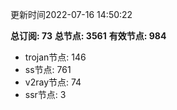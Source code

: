 更新时间2022-07-16 14:50:22

**总订阅: 73**
**总节点: 3561**
**有效节点: 984**
- trojan节点: 146
- ss节点: 761
- v2ray节点: 74
- ssr节点: 3
